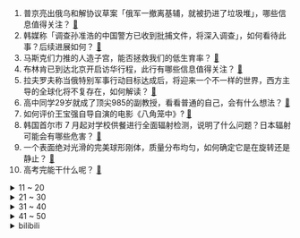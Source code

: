 1. 普京亮出俄乌和解协议草案「俄军一撤离基辅，就被扔进了垃圾堆」，哪些信息值得关注？ [:link:](https://www.zhihu.com/question/607295832)
2. 韩媒称「调查孙准浩的中国警方已收到批捕文件，将深入调查」，如何看待此事？后续进展如何？ [:link:](https://www.zhihu.com/question/605029126)
3. 马斯克们力推的人造子宫，能否拯救我们的低生育率？ [:link:](https://www.zhihu.com/question/606625465)
4. 布林肯已到达北京开启访华行程，此行有哪些信息值得关注？ [:link:](https://www.zhihu.com/question/607270958)
5. 拉夫罗夫称当俄特别军事行动目标达成后，将迎来一个不一样的世界，西方主导的全球化将不复存在，如何解读？ [:link:](https://www.zhihu.com/question/607148983)
6. 高中同学29岁就成了顶尖985的副教授，看看普通的自己，会有什么想法？ [:link:](https://www.zhihu.com/question/586589709)
7. 如何评价王宝强自导自演的电影《八角笼中》? [:link:](https://www.zhihu.com/question/566061816)
8. 韩国首尔市 7 月起对学校供餐进行全面辐射检测，说明了什么问题？日本辐射可能会有哪些危害？ [:link:](https://www.zhihu.com/question/607160207)
9. 一个表面绝对光滑的完美球形刚体，质量分布均匀，如何确定它是在旋转还是静止？ [:link:](https://www.zhihu.com/question/606790924)
10. 高考完能干什么呢？ [:link:](https://www.zhihu.com/question/607291045)
<details>
<summary>11 ~ 20</summary>

11. 历史大剧《诸葛亮传》将开拍，演孔明的人何在？谁比较适合演诸葛亮？能超过经典吗？ [:link:](https://www.zhihu.com/question/606913816)
12. 2023 LPL 夏季赛 JDG 2:0 终结 BLG 六连胜不败金身，如何评价这场比赛？ [:link:](https://www.zhihu.com/question/607307896)
13. 00 后男孩辞职花近 7 千元学卖烤鱼做摆摊短视频，月入 1 万 5 ，如何看待「摆摊创业」走红？ [:link:](https://www.zhihu.com/question/606933388)
14. 作为一个老师，我们应该干涉学生的价值观吗？ [:link:](https://www.zhihu.com/question/606061542)
15. 广东工业大学击败清华大学首夺 CUBAL 冠军，陈国豪 30+10，曾煜成准绝杀，如何评价本场比赛？ [:link:](https://www.zhihu.com/question/607337740)
16. 什么叫“看透”? [:link:](https://www.zhihu.com/question/604583761)
17. 有哪些特征一眼就会被看出是 iPhone 用户？ [:link:](https://www.zhihu.com/question/357678200)
18. 高考那几天的晚上，你经历了什么？ [:link:](https://www.zhihu.com/question/605573657)
19. 高考后应该做点什么，可以一直躺平吗？ [:link:](https://www.zhihu.com/question/605494048)
20. 存款利率下调会降低银行负债成本，若后续贷款利率也下调会降低银行资产收益，本轮降息对银行净息差有何影响？ [:link:](https://www.zhihu.com/question/607030991)
</details>
<details>
<summary>21 ~ 30</summary>

21. 为什么绝大多数金球奖都发给了锋线球员，是否对其他位置的球员很不公平？ [:link:](https://www.zhihu.com/question/605592122)
22. 高考考不上，以后就没有出路了吗？ [:link:](https://www.zhihu.com/question/605556456)
23. 顶级科研大佬的PPT长啥样？ [:link:](https://www.zhihu.com/question/606148045)
24. 「凉白开」这类饮品，真的是把水煮开再罐装的吗？ [:link:](https://www.zhihu.com/question/606321291)
25. 《闪电侠》末尾乔治克鲁尼版蝙蝠侠的出现会对未来DC电影宇宙产生什么影响？ [:link:](https://www.zhihu.com/question/607164269)
26. 为什么石膏板有这么多颜色?有什么区别? [:link:](https://www.zhihu.com/question/601282998)
27. 谁来说下集成灶和抽油烟机相比，哪个更实用？ [:link:](https://www.zhihu.com/question/430779195)
28. 想买个净味效果好一点的高性价比冰箱，有没有可以推荐一下的？ [:link:](https://www.zhihu.com/question/584383960)
29. 今年618有哪些家电值得购买? [:link:](https://www.zhihu.com/question/523573022)
30. 《闪电侠》电影里的基顿蝙蝠侠会是托马斯吗？ [:link:](https://www.zhihu.com/question/584150472)
</details>
<details>
<summary>31 ~ 40</summary>

31. 618 有哪些品牌的冰箱和洗衣机值得入手？ [:link:](https://www.zhihu.com/question/464449599)
32. 冲进球场拥抱梅西的球迷被行拘，男子已18岁，如何看待这一结果？ [:link:](https://www.zhihu.com/question/607010548)
33. 中考比高考还重要吗？ [:link:](https://www.zhihu.com/question/607103977)
34. 调查组通报「鼠头鸭脖」事件调查处理情况，如果吃了被老鼠污染的食物怎么办？哪些事项需要注意？ [:link:](https://www.zhihu.com/question/607260956)
35. 2023 LPL 夏季赛 RNG 1:2 不敌 TES，如何评价这场比赛？ [:link:](https://www.zhihu.com/question/607295713)
36. 跨省存款火了「存款 50 万，五年下来差价 5000 元」，哪些信息值得关注？存款利率会继续下调吗？ [:link:](https://www.zhihu.com/question/607269709)
37. 视频版 Midjourney 又进化了，可一句话生成视频，谷歌注资，将带来哪些影响？ [:link:](https://www.zhihu.com/question/607145317)
38. 美国债务规模首次超过 32 万亿美元，比此前预测提早 9 年，哪些信息值得关注？ [:link:](https://www.zhihu.com/question/607269697)
39. 高考为什么是人生的十字路口? [:link:](https://www.zhihu.com/question/607189992)
40. 集成灶是蒸烤一体好还是蒸烤分离左烤右蒸好？各有什么优缺点？ [:link:](https://www.zhihu.com/question/482013763)
</details>
<details>
<summary>41 ~ 50</summary>

41. 高考以后有必要跟风学车吗？ [:link:](https://www.zhihu.com/question/607067123)
42. 高考后应该学习什么技能? [:link:](https://www.zhihu.com/question/606337416)
43. 数学里有哪些“哲学”的定理？ [:link:](https://www.zhihu.com/question/606891017)
44. 为什么有的人健身不想练腿？ [:link:](https://www.zhihu.com/question/582256023)
45. 高考没考好应不应该继续读？ [:link:](https://www.zhihu.com/question/607282527)
46. 618想买投影仪，不知道买哪款？ [:link:](https://www.zhihu.com/question/601067631)
47. 婆婆病了，我是老大媳妇，兄弟姐妹说我工资最低想出钱让我照顾，该不该答应？ [:link:](https://www.zhihu.com/question/605822171)
48. 为什么皮肤在晒后需要保养？如何利用晒后的黄金 72 小时进行修复？ [:link:](https://www.zhihu.com/question/590785681)
49. 建筑系的前辈们，对你们而言，建筑学的致命缺点是什么？ [:link:](https://www.zhihu.com/question/465945243)
50. 阿根廷和澳大利亚为何要到中国踢热身赛？这对中国足球有何益处？ [:link:](https://www.zhihu.com/question/606918459)
</details><details>
<summary>bilibili</summary>

</details>
